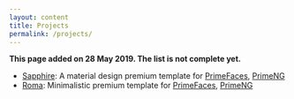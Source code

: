 ```yaml
---
layout: content
title: Projects
permalink: /projects/
---
```

**This page added on 28 May 2019. The list is not complete yet.**

- [Sapphire](https://www.primefaces.org/sapphire-ng): A material design premium template for [PrimeFaces](https://www.primefaces.org/layouts/sapphire), [PrimeNG](https://www.primefaces.org/layouts/sapphire-ng)
- [Roma](https://www.primefaces.org/roma-ng): Minimalistic premium template for [PrimeFaces](https://www.primefaces.org/layouts/roma), [PrimeNG](https://www.primefaces.org/layouts/roma-ng)